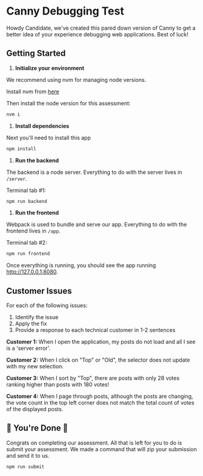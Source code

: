 # Canny Debugging Test

Howdy Candidate, we've created this pared down version of Canny to get a better idea of your experience debugging web applications. Best of luck!

## Getting Started

1. **Initialize your environment**

We recommend using nvm for managing node versions.

Install nvm from [here](https://github.com/creationix/nvm)

Then install the node version for this assessment:

```sh
nvm i
```

1. **Install dependencies**

Next you'll need to install this app

```sh
npm install
```

1. **Run the backend**

The backend is a node server. Everything to do with the server lives in `/server`.

Terminal tab #1:

```sh
npm run backend
```

1. **Run the frontend**

Webpack is used to bundle and serve our app. Everything to do with the frontend lives in `/app`.

Terminal tab #2:

```sh
npm run frontend
```

Once everything is running, you should see the app running http://127.0.0.1:8080.

## Customer Issues

For each of the following issues:

1. Identify the issue
1. Apply the fix
1. Provide a response to each technical customer in 1-2 sentences

**Customer 1:** When I open the application, my posts do not load and all I see is a 'server error'.

**Customer 2:** When I click on "Top" or "Old", the selector does not update with my new selection.

**Customer 3:** When I sort by "Top", there are posts with only 28 votes ranking higher than posts with 180 votes!

**Customer 4:** When I page through posts, although the posts are changing, the vote count in the top left corner does not match the total count of votes of the displayed posts.

## 🎉 You're Done 🎉

Congrats on completing our assessment. All that is left for you to do is submit your assessment. We made a command that will zip your submission and send it to us.

```sh
npm run submit
```
